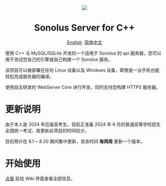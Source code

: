 <p align="center"><img src="https://github.com/SonolusHaniwa/sonolus-server-cpp/assets/63852815/e7f00aea-cc1b-428b-8611-0c1844dcd15a"/></p>



<h1 align="center">Sonolus Server for C++</h1>

<p align="center"><a href="./README_en.md">English</a>&nbsp; <a href="./README.md">简体中文</a></p>

使用 C++ 与 MySQL/SQLite 开发的一个适用于 Sonolus 的 api 服务器，您可以用于测试您自己的引擎或自己构建一个 Sonolus 服务。

该项目可以被部署在任何 Linux 设备以及 Windows 设备，即使是一台手机也能轻松完成服务器的编译。

使用自主研发的 WebServer Core 进行开发，同时支持您构建 HTTPS 服务器。

# 更新说明

由于本人是 2024 年应届高考生，目前正准备 2024 年 6 月的普通高等学校招生全国统一考试，故更新此项目的时间较少。

目前预计在 8.1 ~ 8.20 期间集中更新，其余时间 **每两周** 更新一个版本。

# 开始使用

[点我](https://github.com/SonolusHaniwa/sonolus-server-cpp/wiki) 前往 Wiki 界面查看全部信息。
